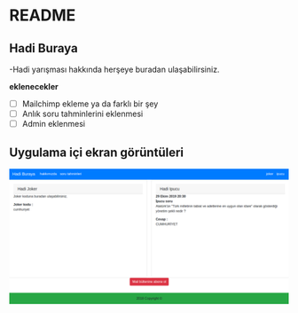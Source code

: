 # README

## Hadi Buraya

-Hadi yarışması hakkında herşeye buradan ulaşabilirsiniz.

**eklenecekler**

- [ ] Mailchimp ekleme ya da farklı bir şey
- [ ] Anlık soru tahminlerini eklenmesi
- [ ] Admin eklenmesi

## Uygulama içi ekran görüntüleri

<p align="center">
  <img id="awesome" src="screenshots/11.png" alt="Logo AAV">
</p>